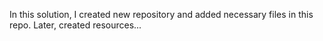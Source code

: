In this solution, I created new repository and added necessary files in this repo. Later, created resources...
